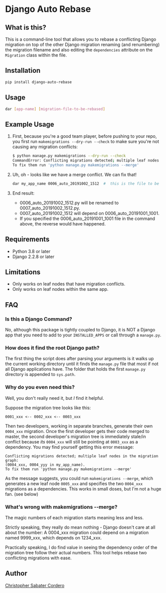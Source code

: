 # Django Auto Rebase

## What is this?

This is a command-line tool that allows you to rebase a conflicting Django
migration on top of the other Django migration renaming (and renumbering) the
migration filename and also editing the `dependencies` attribute on the
`Migration` class within the file.

## Installation

```bash
pip install django-auto-rebase
```

## Usage

```bash
dar [app-name] [migration-file-to-be-rebased]
```

## Example Usage

1. First, because you're a good team player, before pushing to your repo, you
   first run `makemigrations --dry-run --check` to make sure you're not causing
   any migration conflicts:

   ```bash
   $ python manage.py makemigrations --dry-run --check
   CommandError: Conflicting migrations detected; multiple leaf nodes in the migration graph: (0006_auto_20191002_1512, 0006_auto_20191001_1001 in my_app_name).
   To fix them run 'python manage.py makemigrations --merge'
   ```

2. Uh, oh - looks like we have a merge conflict.  We can fix that!

   ```bash
   dar my_app_name 0006_auto_20191002_1512  #  this is the file to be rebased
   ```

3. End result:

   * 0006_auto_20191002_1512.py will be renamed to 0007_auto_20191002_1512.py.
   * 0007_auto_20191002_1512 will depend on 0006_auto_20191001_1001.
   * If you specified the 0006_auto_20191001_1001 file in the command above, the
     reverse would have happened.

## Requirements

* Python 3.8 or later
* Django 2.2.8 or later

## Limitations

* Only works on leaf nodes that have migration conflicts.
* Only works on leaf nodes within the same app.

## FAQ

### Is this a Django Command?

No, although this package is tightly coupled to Django, it is NOT a Django
app that you need to add to your `INSTALLED_APPS` or call through a `manage.py`.

### How does it find the root Django path?

The first thing the script does after parsing your arguments is it walks up
the current working directory until it finds the `manage.py` file that most if
not all Django applications have.  The folder that holds the first
`manage.py` directory is appended to `sys.path`.

### Why do you even need this?

Well, you don't really need it, but _I_ find it helpful.

Suppose the migration tree looks like this:

```text
0001_xxx <-- 0002_xxx <-- 0003_xxx
```

Then two developers, working in separate branches, generate their own `0004_xxx`
migration.  Once the first developer gets their code merged to master, the
second developer's migration tree is immediately stale/in conflict because
_its_ `0004_xxx` will still be pointing at  `0003_xxx` as a dependency.  You
may find yourself getting this error message:

```text
Conflicting migrations detected; multiple leaf nodes in the migration graph:
(0004_xxx, 0004_yyy in my_app_name).
To fix them run 'python manage.py makemigrations --merge'
```

As the message suggests, you could run `makemigrations --merge`, which
generates a new leaf node `0005_xxx` and specifies the two `0004_xxx`
migrations as a dependencies.  This works in small doses, but I'm not a huge fan.
(see below)

### What's wrong with makemigrations --merge?

The magic numbers of each migration starts meaning less and less.

Strictly speaking, they really do mean nothing - Django doesn't care at all
about the number:  A 0004_xxx migration could depend on a migration named
9999_xxx, which depends on 1234_xxx.

Practically speaking, I do find value in seeing the dependency order of the
migration tree follow their actual numbers.  This tool helps rebase two conflicting
migrations with ease.

## Author

[Christopher Sabater Cordero](https://github.com/cs-cordero)
